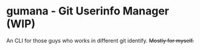 # gumana - Git Userinfo Manager (WIP)

An CLI for those guys who works in different git identify. <del>Mostly for myself.</del>
